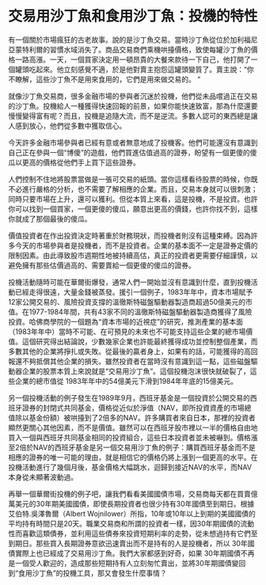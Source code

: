 # 交易用沙丁魚和食用沙丁魚：投機的特性

有一個關於市場瘋狂的古老故事。說的是沙丁魚交易。當時沙丁魚從位於加利福尼亞蒙特利爾的習慣水域消失了。商品交易商們乘機哄擡價格，致使每罐沙丁魚的價格一路高漲。一天，一個買家決定用一頓昂貴的大餐來款待一下自己，他打開了一個罐頭吃起來。他立刻感覺不適，於是他對賣主抱怨這罐頭變質了。賣主說：“你不瞭解，這些沙丁魚不是用來食用的，它們是用來做交易的。 ”

就像沙丁魚交易商，很多金融市場的參與者沉迷於投機，他們從未品嚐過正在交易的沙丁魚。投機給人一種獲得快速回報的前景，如果你能快速致富，那為什麼還要慢慢變得富有呢？而且，投機是追隨大流，而不是逆流。多數人認可的東西總是讓人感到放心，他們從多數中獲取信心。

今天許多金融市場參與者已經有意或者無意地成了投機客。他們可能還沒有意識到自己正在參與一個“博傻”的遊戲，他們買進估值過高的證券，盼望有一個更傻的傻瓜以更高的價格從他們手上買下這些證券。

人們控制不住地將股票當做是一張可交易的紙頭。當你這樣看待股票的時候，你既不必進行嚴格的分析，也不需要了解相應的企業。而且，交易本身就可以很刺激；同時只要市場在上升，還可以獲利。但從本質上來看，這是投機，不是投資。也許你可以找到一個買家，一個更傻的傻瓜，願意出更高的價錢，也許你找不到，這樣你就成了那個最後的傻瓜。

價值投資者在作出投資決定時著重於財務現狀，而投機者則沒有這種束縛。因為許多今天的市場參與者是投機者，而不是投資者。企業的基本面不一定是證券定價的限制因素。由此導致股市週期性地被持續高估，真正的投資者更需要仔細謹慎，以避免擁有那些估價過高的、需要賣給一個更傻的傻瓜的證券。

投機活動隨時可能在華爾街爆發，通常人們一開始並沒有意識到什麼，直到投機活動已經走得很遠，大量金錢被蒸發。援引一個例子，1983年年中，資本市場賦予12家公開交易的、風險投資支撐的溫徹斯特磁盤驅動器製造商超過50億美元的市值。在1977-1984年間，共有43家不同的溫徹斯特磁盤驅動器製造商獲得了風險投資。哈佛商學院的一個題為“資本市場的近視症”的研究，推測產業的基本面（1983年年中）當時不可能、在可預見的未來也不可能支持這些企業的總市場價值。這個研究得出結論說，少數幾家企業也許能最終獲得成功並控制整個產業，而多數其他的企業將掙扎或失敗。從最後的贏者身上，如果有的話，可能獲得的高回報還不夠抵償其他企業的損失。雖然投資者在當時沒有意識到這一點，這些磁盤驅動器企業的股票本質上來說就是“交易用沙丁魚”。這個投機泡沫很快就破裂了，這些企業的總市值從 1983年年中的54億美元下滑到1984年年底的15億美元。

另一個投機活動的例子發生在1989年9月，西班牙基金是一個投資於公開交易的西班牙證券的封閉式共同基金，價格從近似於淨值（NAV，即所投資資產的市場總值除以基金份額）被哄擡到了2倍多的NAV。許多購買者來自日本，那裡的投資者顯然更關心其他因素，而不是價值。雖然可以在西班牙股市裡以一半的價格自由地買入一個與西班牙共同基金相同的投資組合，這些日本投資者並未被嚇到。價格漲至2倍於NAV的西班牙基金是另一個交易用沙丁魚的例子：購買西班牙基金而不是相應的證券的唯一可能的理由，就是相信它的價格仍將上漲到一個更高的水平。在投機活動進行了幾個月後，基金價格大幅跳水，迴歸到接近NAV的水平，而NAV本身從未顯著波動過。

再舉一個華爾街投機的例子吧，讓我們看看美國國債市場，交易商每天都在買賣億萬美元的30年期美國國債，即使長期投資者也很少持有30年國債至到期日。根據艾伯特.吳澤魯爾（Albert Wojnilower）所指，10年或10年以上到期的美國國債的平均持有時間只是20天。職業交易商和所謂的投資者一樣，因30年期國債的流動性而喜歡這類債券，並利用這些債券來投資短期利率的走勢，從未想過持有它們至到期日。那些買入長期證券意欲迅速賣出而不是持有的人是投機者，所以 30年國債實際上也已經成了交易用沙丁魚。我們大家都感到好奇，如果 30年期國債不再是一個受人歡迎的，造成那些短期持有人立刻匆忙賣出，並將30年期國債變回到“食用沙丁魚”的投機工具，那又會發生什麼事情？

